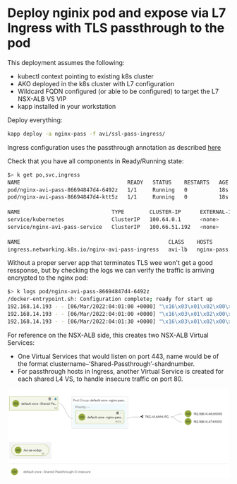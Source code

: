 # Deploy nginix pod and expose via L7 Ingress with TLS passthrough to the pod

This deployment assumes the following:
- kubectl context pointing to existing k8s cluster
- AKO deployed in the k8s cluster with L7 configuration
- Wildcard FQDN configured (or able to be configured) to target the L7 NSX-ALB VS VIP
- kapp installed in your workstation

Deploy everything:
```bash
kapp deploy -a nginx-pass -f avi/ssl-pass-ingress/
```

Ingress configuration uses the passthrough annotation as described [here](https://avinetworks.com/docs/ako/1.5/passthrough-ingress/)

Check that you have all components in Ready/Running state:
```bash
$> k get po,svc,ingress
NAME                                  READY   STATUS    RESTARTS   AGE
pod/nginx-avi-pass-86694847d4-6492z   1/1     Running   0          18s
pod/nginx-avi-pass-86694847d4-ktt5z   1/1     Running   0          18s

NAME                             TYPE        CLUSTER-IP      EXTERNAL-IP   PORT(S)   AGE
service/kubernetes               ClusterIP   100.64.0.1      <none>        443/TCP   4h32m
service/nginx-avi-pass-service   ClusterIP   100.66.51.192   <none>        80/TCP    18s

NAME                                               CLASS    HOSTS                                      ADDRESS         PORTS   AGE
ingress.networking.k8s.io/nginx-avi-pass-ingress   avi-lb   nginx-pass.avi.tkg-vsp-lab.hyrulelab.com   192.168.15.19   80      18s
```

Without a proper server app that terminates TLS wee won't get a good ressponse, but by checking the logs we can verify the traffic is arriving encrypted to the nginx pod:
```bash
$> k logs pod/nginx-avi-pass-86694847d4-6492z
/docker-entrypoint.sh: Configuration complete; ready for start up
192.168.14.193 - - [06/Mar/2022:04:01:00 +0000] "\x16\x03\x01\x02\x00\x01\x00\x01\xFC\x03\x03\x5Cu\x90\xF4hr\x9E>\xE4\xC2^\xEEG\xD5U\xDB\x94\x8E\xA5\xA8\x95p\xE6m|\xD9lg\x99\x92z7 \xF9fu\xE1\xF3\xCE\xD6L\xDD%\xE0\xA3\xA8]\xABi\xBD\xD5\xDA\xC1\xF5\x10\xE9.\xC1\xF1r\xD4a\xF1\x0C\x8A\x00 \xAA\xAA\x13\x01\x13\x02\x13\x03\xC0+\xC0/\xC0,\xC00\xCC\xA9\xCC\xA8\xC0\x13\xC0\x14\x00\x9C\x00\x9D\x00/\x005\x01\x00\x01\x93\x8A\x8A\x00\x00\x00\x00\x00-\x00+\x00\x00(nginx-pass.avi.tkg-vsp-lab.hyrulelab.com\x00\x17\x00\x00\xFF\x01\x00\x01\x00\x00" 400 157 "-" "-" "-"
192.168.14.193 - - [06/Mar/2022:04:01:00 +0000] "\x16\x03\x01\x02\x00\x01\x00\x01\xFC\x03\x03=\xAF\x8B7\xB7\xE4\xAF\xD4\xB5\xCE\xF2\xD2\xDFDV \x0C\x07\x04\xDD\xF3\x00\xB5\xED\xEBJ\xD5\xF9\xECE\xF6\xF9 \xA8\x9E\xF4\xDE\x1E\xD6\xAB\x84\x98\x9B{\xD7h`\x12\xFD\x1C\xE6|6\xD8\xBF\xCA\xCD<\xED`\xD3\x91\x96\xEDC\x00 \xCA\xCA\x13\x01\x13\x02\x13\x03\xC0+\xC0/\xC0,\xC00\xCC\xA9\xCC\xA8\xC0\x13\xC0\x14\x00\x9C\x00\x9D\x00/\x005\x01\x00\x01\x93\xFA\xFA\x00\x00\x00\x00\x00-\x00+\x00\x00(nginx-pass.avi.tkg-vsp-lab.hyrulelab.com\x00\x17\x00\x00\xFF\x01\x00\x01\x00\x00" 400 157 "-" "-" "-"
192.168.14.193 - - [06/Mar/2022:04:01:30 +0000] "\x16\x03\x01\x02\x00\x01\x00\x01\xFC\x03\x03\x19-#\x8F\xC8\x15\xADvi\xEAD\x8D\xEE\x11\xEB!\xBC\x99\x1F\x84\xEA\xE9\xA8\x85\x102\xEB\x88\xB7^\x9F\xE0 {\xD0L\xF4g\x97\xA7\xEES\xD14Q><\xDC\xB7\xB3\xAEde\x85\x94\xC6\xED\x99\x11\x86\xC9K\xD3_\xCF\x00 zz\x13\x01\x13\x02\x13\x03\xC0+\xC0/\xC0,\xC00\xCC\xA9\xCC\xA8\xC0\x13\xC0\x14\x00\x9C\x00\x9D\x00/\x005\x01\x00\x01\x93::\x00\x00\x00\x00\x00-\x00+\x00\x00(nginx-pass.avi.tkg-vsp-lab.hyrulelab.com\x00\x17\x00\x00\xFF\x01\x00\x01\x00\x00" 400 157 "-" "-" "-"
```

For reference on the NSX-ALB side, this creates two NSX-ALB Virtual Services:
- One Virtual Services that would listen on port 443, name would be of the format clustername–‘Shared-Passthrough’-shardnumber.
- For passthrough hosts in Ingress, another Virtual Service is created for each shared L4 VS, to handle insecure traffic on port 80.

![AVI Pass](/docs/avi-pass.png)